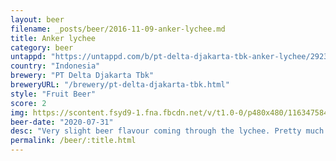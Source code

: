 ```yaml
---
layout: beer
filename: _posts/beer/2016-11-09-anker-lychee.md
title: Anker lychee
category: beer
untappd: "https://untappd.com/b/pt-delta-djakarta-tbk-anker-lychee/2923862"
country: "Indonesia"
brewery: "PT Delta Djakarta Tbk"
breweryURL: "/brewery/pt-delta-djakarta-tbk.html"
style: "Fruit Beer"
score: 2
img: https://scontent.fsyd9-1.fna.fbcdn.net/v/t1.0-0/p480x480/116347584_10158492316698745_2097518635520469525_o.jpg?_nc_cat=111&_nc_sid=0be424&_nc_ohc=JelAWvYcD_wAX9DFUO-&_nc_ht=scontent.fsyd9-1.fna&tp=6&oh=89b57cc5e28f3e116248995c10cd1f37&oe=5F9368B6
beer-date: "2020-07-31"
desc: "Very slight beer flavour coming through the lychee. Pretty much a waste of time considering the low ABV"
permalink: /beer/:title.html
---
```


